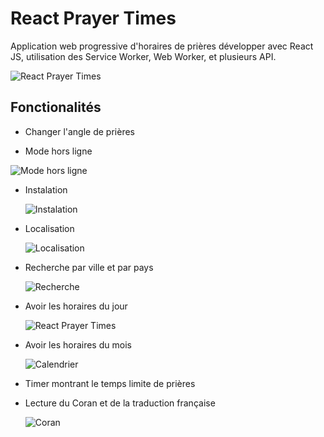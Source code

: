 # React Prayer Times

Application web progressive d'horaires de prières développer avec React JS, utilisation des Service Worker, Web Worker, et plusieurs API.

![React Prayer Times](./image-presentation/hmp-today.png)

## Fonctionalités

- Changer l'angle de prières

- Mode hors ligne

![Mode hors ligne](./image-presentation/offline.gif)

- Instalation

  ![Instalation](./image-presentation/instalation.gif)

- Localisation

  ![Localisation](./image-presentation/location.gif)

- Recherche par ville et par pays

  ![Recherche](./image-presentation/search-by-city-country.gif)

- Avoir les horaires du jour

  ![React Prayer Times](./image-presentation/hmp-today.png)

- Avoir les horaires du mois

  ![Calendrier](./image-presentation/calendar.gif)

- Timer montrant le temps limite de prières

- Lecture du Coran et de la traduction française

  ![Coran](./image-presentation/quran.gif)
